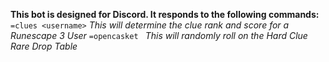 **This bot is designed for Discord. It responds to the following commands:**
`=clues <username>`
_This will determine the clue rank and score for a Runescape 3 User_
`=opencasket `
_This will randomly roll on the Hard Clue Rare Drop Table_
